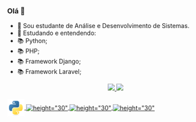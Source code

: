 ### Olá 👋

- 🔭 Sou estudante de Análise e Desenvolvimento de Sistemas.
- 🌱 Estudando e entendendo:
- 📚 Python;
- 📚 PHP;
- 📚 Framework Django;
- 📚 Framework Laravel;
<div align="center">
  <a href="https://github.com/marinaelpidio29">
  <img height="180em" src="https://github-readme-stats.vercel.app/api?username=marinaelpidio29&show_icons=true&theme=dark&include_all_commits=true&count_private=true"/>
  <img height="180em" src="https://github-readme-stats.vercel.app/api/top-langs/?username=marinaelpidio29&layout=compact&langs_count=7&theme=dark"/>
  
  </div>
<div style="display: inline_block"><br>
  <img align="center" alt= height="30" width="40" src="https://raw.githubusercontent.com/devicons/devicon/master/icons/python/python-original.svg">
  <img align="center" alt= height="30" width="40" src="https://cdn.jsdelivr.net/gh/devicons/devicon/icons/html5/html5-plain-wordmark.svg" />
  <img align="center" alt= height="30" width="40" src="https://cdn.jsdelivr.net/gh/devicons/devicon/icons/css3/css3-plain.svg" />
  <img align="center" alt= height="30" width="40" src="https://cdn.jsdelivr.net/gh/devicons/devicon/icons/django/django-plain.svg" />


          
          
          
